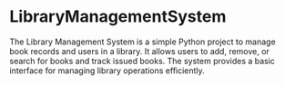 # LibraryManagementSystem
The Library Management System is a simple Python project to manage book records and users in a library. It allows users to add, remove, or search for books and track issued books. The system provides a basic interface for managing library operations efficiently.
